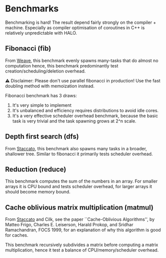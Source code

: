 # Benchmarks

Benchmarking is hard! The result depend fairly strongly on the compiler + machine. Especially as compiler optimisation of coroutines in C++ is relatively unpredictable with HALO. 

## Fibonacci (fib)

From [Weave](https://github.com/mratsim/weave), this benchmark evenly spawns many-tasks that do almost no computation hence, this benchmark predominantly test creation/scheduling/deletion overhead.

⚠️ Disclaimer:
   Please don't use parallel fibonacci in production!
   Use the fast doubling method with memoization instead.

Fibonacci benchmark has 3 draws:

1. It's very simple to implement
2. It's unbalanced and efficiency requires distributions to avoid idle cores.
3. It's a very effective scheduler overhead benchmark, because the basic task is very trivial and the task spawning grows at 2^n scale.

## Depth first search (dfs)

From [Staccato](https://github.com/rkuchumov/staccato), this benchmark also spawns many tasks in a broader, shallower tree. Similar to fibonacci it primarily tests scheduler overhead.

## Reduction (reduce)

This benchmark computes the sum of the numbers in an array. For smaller arrays it is CPU bound and tests scheduler overhead, for larger arrays it should become memory bound.

## Cache oblivious matrix multiplication (matmul)

From [Staccato](https://github.com/rkuchumov/staccato) and Cilk, see the paper ``Cache-Oblivious Algorithms'', by Matteo Frigo, Charles E. Leiserson, Harald Prokop, and Sridhar Ramachandran, FOCS 1999, for an explanation of why this algorithm is good for caches.

This benchmark recursively subdivides a matrix before computing a matrix multiplication, hence it test a balance of CPU/memory/scheduler overhead.




